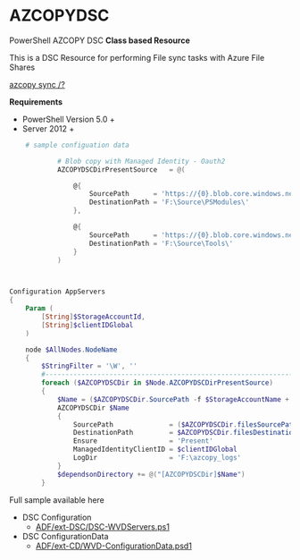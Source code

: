 # AZCOPYDSC

PowerShell AZCOPY DSC __Class based Resource__

This is a DSC Resource for performing File sync tasks with Azure File Shares

[azcopy sync /?](https://docs.microsoft.com/en-us/azure/storage/common/storage-ref-azcopy-sync)

__Requirements__
* PowerShell Version 5.0 +
* Server 2012 +

```powershell
    # sample configuation data

            # Blob copy with Managed Identity - Oauth2
            AZCOPYDSCDirPresentSource   = @(

                @{
                    SourcePath      = 'https://{0}.blob.core.windows.net/PSModules/'
                    DestinationPath = 'F:\Source\PSModules\'
                },

                @{
                    SourcePath      = 'https://{0}.blob.core.windows.net/Tools/'
                    DestinationPath = 'F:\Source\Tools\'
                }
            )
```


```powershell


Configuration AppServers
{
    Param (
        [String]$StorageAccountId,
        [String]$clientIDGlobal
    )

    node $AllNodes.NodeName
    {
        $StringFilter = '\W', ''
        #-------------------------------------------------------------------     
        foreach ($AZCOPYDSCDir in $Node.AZCOPYDSCDirPresentSource)
        {
            $Name = ($AZCOPYDSCDir.SourcePath -f $StorageAccountName + $AZCOPYDSCDir.DestinationPath) -replace $StringFilter 
            AZCOPYDSCDir $Name
            {
                SourcePath              = ($AZCOPYDSCDir.filesSourcePath -f $StorageAccountName)
                DestinationPath         = $AZCOPYDSCDir.filesDestinationPath
                Ensure                  = 'Present'
                ManagedIdentityClientID = $clientIDGlobal
                LogDir                  = 'F:\azcopy_logs'
            }
            $dependsonDirectory += @("[AZCOPYDSCDir]$Name")
        }
```

Full sample available here

- DSC Configuration
    - [ADF/ext-DSC/DSC-WVDServers.ps1](https://github.com/brwilkinson/AzureDeploymentFramework/blob/65fc52c88806f495651d14ee67136967af354982/ADF/ext-DSC/DSC-WVDServers.ps1)
- DSC ConfigurationData
    - [ADF/ext-CD/WVD-ConfigurationData.psd1](https://github.com/brwilkinson/AzureDeploymentFramework/blob/65fc52c88806f495651d14ee67136967af354982/ADF/ext-CD/WVD-ConfigurationData.psd1)